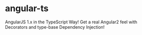 # angular-ts
AngularJS 1.x in the TypeScript Way! Get a real Angular2 feel with Decorators and type-base Dependency Injection!
